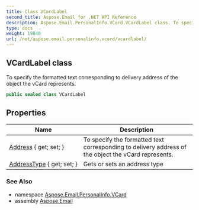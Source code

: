 ```yaml
---
title: Class VCardLabel
second_title: Aspose.Email for .NET API Reference
description: Aspose.Email.PersonalInfo.VCard.VCardLabel class. To specify the formatted text corresponding to delivery address of the object the vCard represents
type: docs
weight: 19840
url: /net/aspose.email.personalinfo.vcard/vcardlabel/
---
```

## VCardLabel class

To specify the formatted text corresponding to delivery address of the object the vCard represents.

```csharp
public sealed class VCardLabel
```

## Properties

| Name | Description |
| --- | --- |
| [Address](../../aspose.email.personalinfo.vcard/vcardlabel/address/) { get; set; } | To specify the formatted text corresponding to delivery address of the object the vCard represents. |
| [AddressType](../../aspose.email.personalinfo.vcard/vcardlabel/addresstype/) { get; set; } | Gets or sets an address type |

### See Also

* namespace [Aspose.Email.PersonalInfo.VCard](../../aspose.email.personalinfo.vcard/)
* assembly [Aspose.Email](../../)


